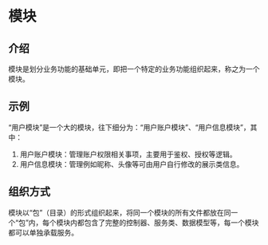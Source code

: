 # 模块

## 介绍

模块是划分业务功能的基础单元，即把一个特定的业务功能组织起来，称之为一个模块。

## 示例

“用户模块”是一个大的模块，往下细分为：“用户账户模块”、“用户信息模块”，其中：

1. 用户账户模块：管理账户权限相关事项，主要用于鉴权、授权等逻辑。
2. 用户信息模块：管理例如昵称、头像等可由用户自行修改的展示类信息。

## 组织方式

模块以“包”（目录）的形式组织起来，将同一个模块的所有文件都放在同一个“包”内，每个模块内都包含了完整的控制器、服务类、数据模型等，每一个模块都可以单独承载服务。
